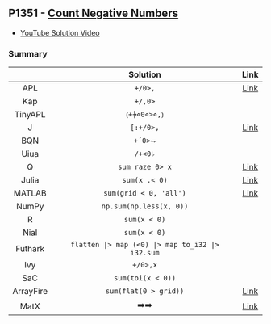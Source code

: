 ## P1351 - [Count Negative Numbers](https://leetcode.com/problems/count-negative-numbers-in-a-sorted-matrix/)

* [YouTube Solution Video](https://www.youtube.com/watch?v=MKb4WD6mioE)

### Summary

|           |                     Solution                      |                                                        Link                                                         |
| :-------: | :-----------------------------------------------: | :-----------------------------------------------------------------------------------------------------------------: |
|    APL    |                      `+/0>,`                      |                    [Link](https://github.com/codereport/LeetCode/blob/master/0176_Problem_1.apl)                    |
|    Kap    |                      `+/,0>`                      |                                                                                                                     |
|  TinyAPL  |                   `⦅+⍆⋄0⋄>⋄,⦆`                    |
|     J     |                     `[:+/0>,`                     |                    [Link](https://github.com/codereport/LeetCode/blob/master/0176_Problem_1.ijs)                    |
|    BQN    |                      `+´0>⥊`                      |                                                                                                                     |
|   Uiua    |                      `/+<0♭`                      |
|     Q     |                  `sum raze 0> x`                  |                     [Link](https://github.com/codereport/LeetCode/blob/master/0176_Problem_1.q)                     |
|   Julia   |                   `sum(x .< 0)`                   |                    [Link](https://github.com/codereport/LeetCode/blob/master/0176_Problem_1.jl)                     |
|  MATLAB   |              `sum(grid < 0, 'all')`               |       [Link](https://github.com/codereport/array-language-comparisons/blob/main/code/matlab/countNegatives.m)       |
|   NumPy   |              `np.sum(np.less(x, 0))`              |                                                                                                                     |
|     R     |                   `sum(x < 0)`                    |                                                                                                                     |
|   Nial    |                   `sum(x < 0)`                    |                                                                                                                     |
|  Futhark  | `flatten \|> map (<0) \|> map to_i32 \|> i32.sum` |                                                                                                                     |
|    Ivy    |                     `+/0>,x`                      |                                                                                                                     |
|    SaC    |                 `sum(toi(x < 0))`                 |                                                                                                                     |
| ArrayFire |               `sum(flat(0 > grid))`               | [Link](https://github.com/codereport/array-language-comparisons/blob/main/code/arrayfire/P1351_Count_Negatives.cpp) |
|   MatX    |            :arrow_right::arrow_right:             |    [Link](https://github.com/codereport/array-language-comparisons/blob/main/code/matx/P1351_Count_Negatives.cu)    |
